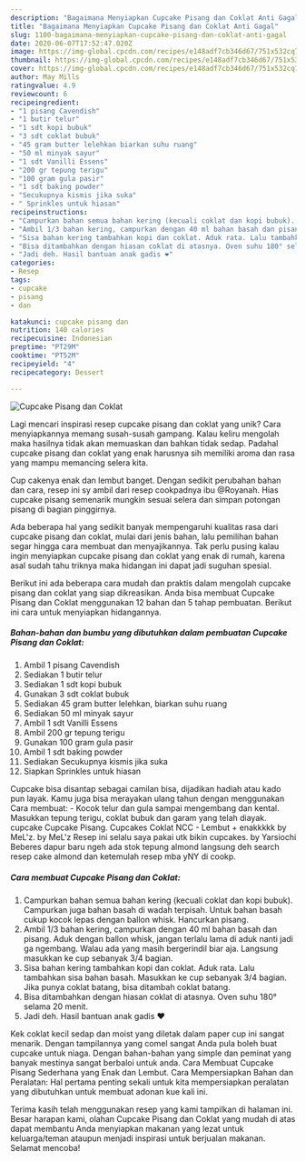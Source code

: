 ```yaml
---
description: "Bagaimana Menyiapkan Cupcake Pisang dan Coklat Anti Gagal"
title: "Bagaimana Menyiapkan Cupcake Pisang dan Coklat Anti Gagal"
slug: 1100-bagaimana-menyiapkan-cupcake-pisang-dan-coklat-anti-gagal
date: 2020-06-07T17:52:47.020Z
image: https://img-global.cpcdn.com/recipes/e148adf7cb346d67/751x532cq70/cupcake-pisang-dan-coklat-foto-resep-utama.jpg
thumbnail: https://img-global.cpcdn.com/recipes/e148adf7cb346d67/751x532cq70/cupcake-pisang-dan-coklat-foto-resep-utama.jpg
cover: https://img-global.cpcdn.com/recipes/e148adf7cb346d67/751x532cq70/cupcake-pisang-dan-coklat-foto-resep-utama.jpg
author: May Mills
ratingvalue: 4.9
reviewcount: 6
recipeingredient:
- "1 pisang Cavendish"
- "1 butir telur"
- "1 sdt kopi bubuk"
- "3 sdt coklat bubuk"
- "45 gram butter lelehkan biarkan suhu ruang"
- "50 ml minyak sayur"
- "1 sdt Vanilli Essens"
- "200 gr tepung terigu"
- "100 gram gula pasir"
- "1 sdt baking powder"
- "Secukupnya kismis jika suka"
- " Sprinkles untuk hiasan"
recipeinstructions:
- "Campurkan bahan semua bahan kering (kecuali coklat dan kopi bubuk). Campurkan juga bahan basah di wadah terpisah. Untuk bahan basah cukup kocok lepas dengan ballon whisk. Hancurkan pisang."
- "Ambil 1/3 bahan kering, campurkan dengan 40 ml bahan basah dan pisang. Aduk dengan ballon whisk, jangan terlalu lama di aduk nanti jadi ga ngembang. Walau ada yang masih bergerindil biar aja. Langsung masukkan ke cup sebanyak 3/4 bagian."
- "Sisa bahan kering tambahkan kopi dan coklat. Aduk rata. Lalu tambahkan sisa bahan basah. Masukkan ke cup sebanyak 3/4 bagian. Jika punya coklat batang, bisa ditambah coklat batang."
- "Bisa ditambahkan dengan hiasan coklat di atasnya. Oven suhu 180° selama 20 menit."
- "Jadi deh. Hasil bantuan anak gadis ❤️"
categories:
- Resep
tags:
- cupcake
- pisang
- dan

katakunci: cupcake pisang dan 
nutrition: 140 calories
recipecuisine: Indonesian
preptime: "PT29M"
cooktime: "PT52M"
recipeyield: "4"
recipecategory: Dessert

---
```



![Cupcake Pisang dan Coklat](https://img-global.cpcdn.com/recipes/e148adf7cb346d67/751x532cq70/cupcake-pisang-dan-coklat-foto-resep-utama.jpg)

Lagi mencari inspirasi resep cupcake pisang dan coklat yang unik? Cara menyiapkannya memang susah-susah gampang. Kalau keliru mengolah maka hasilnya tidak akan memuaskan dan bahkan tidak sedap. Padahal cupcake pisang dan coklat yang enak harusnya sih memiliki aroma dan rasa yang mampu memancing selera kita.

Cup cakenya enak dan lembut banget. Dengan sedikit perubahan bahan dan cara, resep ini sy ambil dari resep cookpadnya ibu @Royanah. Hias cupcake pisang semenarik mungkin sesuai selera dan simpan potongan pisang di bagian pinggirnya.

Ada beberapa hal yang sedikit banyak mempengaruhi kualitas rasa dari cupcake pisang dan coklat, mulai dari jenis bahan, lalu pemilihan bahan segar hingga cara membuat dan menyajikannya. Tak perlu pusing kalau ingin menyiapkan cupcake pisang dan coklat yang enak di rumah, karena asal sudah tahu triknya maka hidangan ini dapat jadi suguhan spesial.


Berikut ini ada beberapa cara mudah dan praktis dalam mengolah cupcake pisang dan coklat yang siap dikreasikan. Anda bisa membuat Cupcake Pisang dan Coklat menggunakan 12 bahan dan 5 tahap pembuatan. Berikut ini cara untuk menyiapkan hidangannya.

<!--inarticleads1-->

##### Bahan-bahan dan bumbu yang dibutuhkan dalam pembuatan Cupcake Pisang dan Coklat:

1. Ambil 1 pisang Cavendish
1. Sediakan 1 butir telur
1. Sediakan 1 sdt kopi bubuk
1. Gunakan 3 sdt coklat bubuk
1. Sediakan 45 gram butter lelehkan, biarkan suhu ruang
1. Sediakan 50 ml minyak sayur
1. Ambil 1 sdt Vanilli Essens
1. Ambil 200 gr tepung terigu
1. Gunakan 100 gram gula pasir
1. Ambil 1 sdt baking powder
1. Sediakan Secukupnya kismis jika suka
1. Siapkan  Sprinkles untuk hiasan


Cupcake bisa disantap sebagai camilan bisa, dijadikan hadiah atau kado pun layak. Kamu juga bisa merayakan ulang tahun dengan menggunakan Cara membuat: - Kocok telur dan gula sampai mengembang dan kental. Masukkan tepung terigu, coklat bubuk dan garam yang telah diayak. cupcake Cupcake Pisang. Cupcakes Coklat NCC - Lembut + enakkkkk by MeL&#39;z. by MeL&#39;z Resep ini selalu saya pakai utk bikin cupcakes. by Yarsiochi Beberes dapur baru ngeh ada stok tepung almond langsung deh search resep cake almond dan ketemulah resep mba yNY di cookp. 

<!--inarticleads2-->

##### Cara membuat Cupcake Pisang dan Coklat:

1. Campurkan bahan semua bahan kering (kecuali coklat dan kopi bubuk). Campurkan juga bahan basah di wadah terpisah. Untuk bahan basah cukup kocok lepas dengan ballon whisk. Hancurkan pisang.
1. Ambil 1/3 bahan kering, campurkan dengan 40 ml bahan basah dan pisang. Aduk dengan ballon whisk, jangan terlalu lama di aduk nanti jadi ga ngembang. Walau ada yang masih bergerindil biar aja. Langsung masukkan ke cup sebanyak 3/4 bagian.
1. Sisa bahan kering tambahkan kopi dan coklat. Aduk rata. Lalu tambahkan sisa bahan basah. Masukkan ke cup sebanyak 3/4 bagian. Jika punya coklat batang, bisa ditambah coklat batang.
1. Bisa ditambahkan dengan hiasan coklat di atasnya. Oven suhu 180° selama 20 menit.
1. Jadi deh. Hasil bantuan anak gadis ❤️


Kek coklat kecil sedap dan moist yang diletak dalam paper cup ini sangat menarik. Dengan tampilannya yang comel sangat Anda pula boleh buat cupcake untuk niaga. Dengan bahan-bahan yang simple dan peminat yang banyak mestinya sangat berbaloi untuk anda. Cara Membuat Cupcake Pisang Sederhana yang Enak dan Lembut. Cara Mempersiapkan Bahan dan Peralatan: Hal pertama penting sekali untuk kita mempersiapkan peralatan yang dibutuhkan untuk membuat adonan kue kali ini. 

Terima kasih telah menggunakan resep yang kami tampilkan di halaman ini. Besar harapan kami, olahan Cupcake Pisang dan Coklat yang mudah di atas dapat membantu Anda menyiapkan makanan yang lezat untuk keluarga/teman ataupun menjadi inspirasi untuk berjualan makanan. Selamat mencoba!
